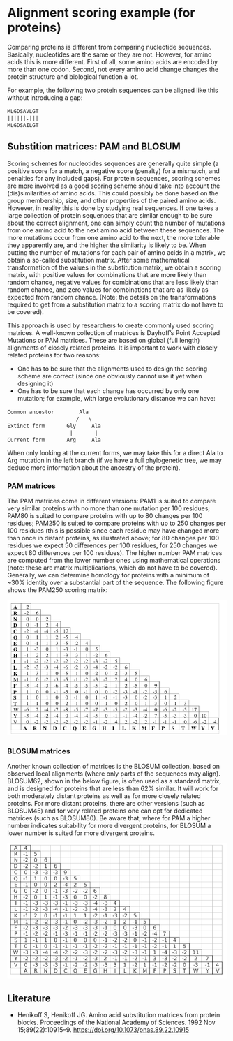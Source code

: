 # Alignment ​scoring example (for proteins)

Comparing proteins is different from comparing nucleotide sequences. Basically, nucleotides
are the same or they are not. However, for amino acids this is more different. First of all,
some amino acids are encoded by more than one codon. Second, not every amino acid change
changes the protein structure and biological function a lot.

For example, the following two protein sequences can be aligned like this without
introducing a gap:

```
MLGDSAVLGT
||||||.|||
MLGDSAILGT
```

## Substition matrices: PAM and BLOSUM

Scoring schemes for nucleotides sequences are generally quite simple (a positive score for a
match, a negative score (penalty) for a mismatch, and penalties for any included gaps). For
protein sequences, scoring schemes are more involved as a good scoring scheme should take into
account the (dis)similarities of amino acids. This could possibly be done based on the group
membership, size, and other properties of the paired amino acids. However, in reality this is
done by studying real sequences. If one takes a large collection of protein sequences that are
similar enough to be sure about the correct alignment, one can simply count the number of
mutations from one amino acid to the next amino acid between these sequences. The more
mutations occur from one amino acid to the next, the more tolerable they apparently are, and
the higher the similarity is likely to be. When putting the number of mutations for each pair
of amino acids in a matrix, we obtain a so-called substitution matrix. After some mathematical
transformation of the values in the substitution matrix, we obtain a scoring matrix, with
positive values for combinations that are more likely than random chance, negative values for
combinations that are less likely than random chance, and zero values for combinations that are
as likely as expected from random chance. (Note: the details on the transformations required
to get from a substitution matrix to a scoring matrix do not have to be covered).

This approach is used by researchers to create commonly used scoring matrices. A well-known
collection of matrices is Dayhoff’s Point Accepted Mutations or PAM matrices. These are based
on global (full length) alignments of closely related proteins. It is important to work with
closely related proteins for two reasons:

* One has to be sure that the alignments used to design the scoring scheme are correct
  (since one obviously cannot use it yet when designing it)
* One has to be sure that each change has occurred by only one mutation; for example,
  with large evolutionary distance we can have:

```
Common ancestor        Ala
                      /   \
Extinct form       Gly     Ala
                    |       |
Current form       Arg     Ala
```
When only looking at the current forms, we may take this for a direct Ala to Arg mutation
in the left branch (if we have a full phylogenetic tree, we may deduce more information
about the ancestry of the protein).

### PAM matrices

The PAM matrices come in different versions: PAM1 is suited to compare very similar proteins
with no more than one mutation per 100 residues; PAM80 is suited to compare proteins with
up to 80 changes per 100 residues; PAM250 is suited to compare proteins with up to 250
changes per 100 residues (this is possible since each residue may have changed more than once
in distant proteins, as illustrated above; for 80 changes per 100 residues we expect 50
differences per 100 residues, for 250 changes we expect 80 differences per 100 residues).
The higher number PAM matrices are computed from the lower number ones using mathematical
operations (note: these are matrix multiplications, which do not have to be covered).
Generally, we can determine homology for proteins with a minimum of ~30% identity over a
substantial part of the sequence. The following figure shows the PAM250 scoring matrix:

![](pam.png)

### BLOSUM matrices

Another known collection of matrices is the BLOSUM collection, based on observed local
alignments (where only parts of the sequences may align). BLOSUM62, shown in the below figure,
is often used as a standard matrix, and is designed for proteins that are less than 62%
similar. It will work for both moderately distant proteins as well as for more closely
related proteins. For more distant proteins, there are other versions (such as BLOSUM45)
and for very related proteins one can opt for dedicated matrices (such as BLOSUM80).
Be aware that, where for PAM a higher number indicates suitability for more divergent
proteins, for BLOSUM a lower number is suited for more divergent proteins.

![](blosum.png)

## Literature

* Henikoff S, Henikoff JG. Amino acid substitution matrices from protein blocks.
  Proceedings of the National Academy of Sciences. 1992 Nov 15;89(22):10915–9.
  https://doi.org/10.1073/pnas.89.22.10915 
